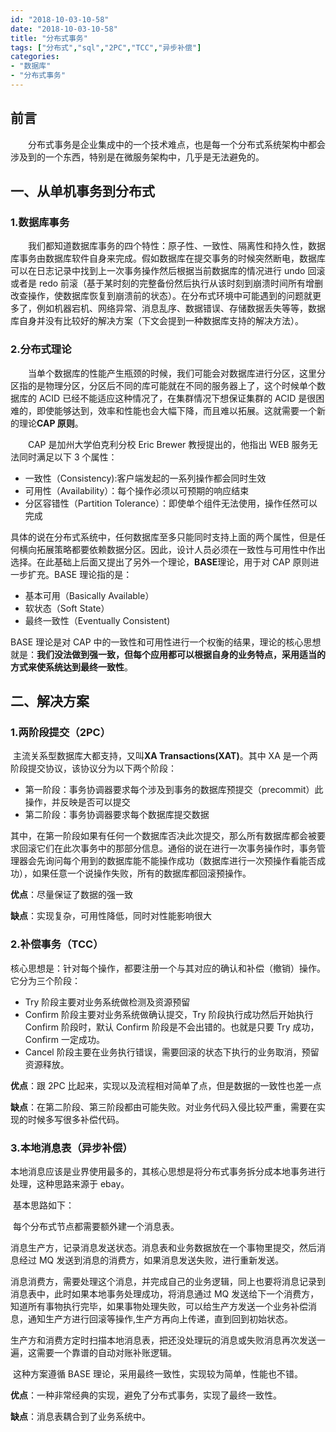 ```yaml
---
id: "2018-10-03-10-58"
date: "2018-10-03-10-58"
title: "分布式事务"
tags: ["分布式","sql","2PC","TCC","异步补偿"]
categories: 
- "数据库"
- "分布式事务"
---
```


## 前言

&emsp;&emsp;分布式事务是企业集成中的一个技术难点，也是每一个分布式系统架构中都会涉及到的一个东西，特别是在微服务架构中，几乎是无法避免的。

## 一、从单机事务到分布式

### 1.数据库事务

​&emsp;&emsp;我们都知道数据库事务的四个特性：原子性、一致性、隔离性和持久性，数据库事务由数据库软件自身来完成。假如数据库在提交事务的时候突然断电，数据库可以在日志记录中找到上一次事务操作然后根据当前数据库的情况进行 undo 回滚或者是 redo 前滚（基于某时刻的完整备份然后执行从该时刻到崩溃时间所有增删改查操作，使数据库恢复到崩溃前的状态）。在分布式环境中可能遇到的问题就更多了，例如机器宕机、网络异常、消息乱序、数据错误、存储数据丢失等等，数据库自身并没有比较好的解决方案（下文会提到一种数据库支持的解决方法）。

### 2.分布式理论

&emsp;&emsp;当单个数据库的性能产生瓶颈的时候，我们可能会对数据库进行分区，这里分区指的是物理分区，分区后不同的库可能就在不同的服务器上了，这个时候单个数据库的 ACID 已经不能适应这种情况了，在集群情况下想保证集群的 ACID 是很困难的，即使能够达到，效率和性能也会大幅下降，而且难以拓展。这就需要一个新的理论**CAP 原则**。

&emsp;&emsp;CAP 是加州大学伯克利分校 Eric Brewer 教授提出的，他指出 WEB 服务无法同时满足以下 3 个属性：

- 一致性（Consistency):客户端发起的一系列操作都会同时生效
- 可用性（Availability）：每个操作必须以可预期的响应结束
- 分区容错性（Partition Tolerance）：即使单个组件无法使用，操作任然可以完成

具体的说在分布式系统中，任何数据库至多只能同时支持上面的两个属性，但是任何横向拓展策略都要依赖数据分区。因此，设计人员必须在一致性与可用性中作出选择。在此基础上后面又提出了另外一个理论，**BASE**理论，用于对 CAP 原则进一步扩充。BASE 理论指的是：

- 基本可用（Basically Available）
- 软状态（Soft State）
- 最终一致性（Eventually Consistent)

BASE 理论是对 CAP 中的一致性和可用性进行一个权衡的结果，理论的核心思想就是：**我们没法做到强一致，但每个应用都可以根据自身的业务特点，采用适当的方式来使系统达到最终一致性**。

<!-- more -->

## 二、解决方案

### 1.两阶段提交（2PC）

​ 主流关系型数据库大都支持，又叫**XA Transactions(XAT)**。其中 XA 是一个两阶段提交协议，该协议分为以下两个阶段：

- 第一阶段：事务协调器要求每个涉及到事务的数据库预提交（precommit）此操作，并反映是否可以提交
- 第二阶段：事务协调器要求每个数据库提交数据

其中，在第一阶段如果有任何一个数据库否决此次提交，那么所有数据库都会被要求回滚它们在此次事务中的那部分信息。通俗的说在进行一次事务操作时，事务管理器会先询问每个用到的数据库能不能操作成功（数据库进行一次预操作看能否成功），如果任意一个说操作失败，所有的数据库都回滚预操作。

**优点**：尽量保证了数据的强一致

**缺点**：实现复杂，可用性降低，同时对性能影响很大

### 2.补偿事务（TCC）

​ 核心思想是：针对每个操作，都要注册一个与其对应的确认和补偿（撤销）操作。它分为三个阶段：

- Try 阶段主要对业务系统做检测及资源预留
- Confirm 阶段主要对业务系统做确认提交，Try 阶段执行成功然后开始执行 Confirm 阶段时，默认 Confirm 阶段是不会出错的。也就是只要 Try 成功，Confirm 一定成功。
- Cancel 阶段主要在业务执行错误，需要回滚的状态下执行的业务取消，预留资源释放。

**优点**：跟 2PC 比起来，实现以及流程相对简单了点，但是数据的一致性也差一点

**缺点**：在第二阶段、第三阶段都由可能失败。对业务代码入侵比较严重，需要在实现的时候多写很多补偿代码。

### 3.本地消息表（异步补偿）

​ 本地消息应该是业界使用最多的，其核心思想是将分布式事务拆分成本地事务进行处理，这种思路来源于 ebay。

​ 基本思路如下：

​ 每个分布式节点都需要额外建一个消息表。

​ 消息生产方，记录消息发送状态。消息表和业务数据放在一个事物里提交，然后消息经过 MQ 发送到消息的消费方，如果消息发送失败，进行重新发送。

​ 消息消费方，需要处理这个消息，并完成自己的业务逻辑，同上也要将消息记录到消息表中，此时如果本地事务处理成功，将消息通过 MQ 发送给下一个消费方，知道所有事物执行完毕，如果事物处理失败，可以给生产方发送一个业务补偿消息，通知生产方进行回滚等操作,生产方再向上传递，直到回到初始状态。

​ 生产方和消费方定时扫描本地消息表，把还没处理玩的消息或失败消息再次发送一遍，这需要一个靠谱的自动对账补账逻辑。

​ 这种方案遵循 BASE 理论，采用最终一致性，实现较为简单，性能也不错。

**优点**：一种非常经典的实现，避免了分布式事务，实现了最终一致性。

**缺点**：消息表耦合到了业务系统中。
